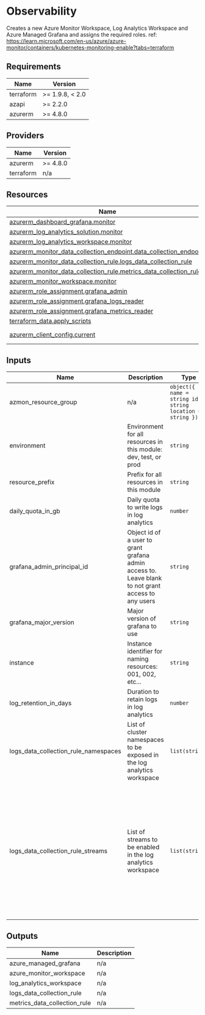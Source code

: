 <!-- BEGIN_TF_DOCS -->
<!-- markdown-table-prettify-ignore-start -->
# Observability

Creates a new Azure Monitor Workspace, Log Analytics Workspace and Azure Managed Grafana and assigns the required roles.
ref: <https://learn.microsoft.com/en-us/azure/azure-monitor/containers/kubernetes-monitoring-enable?tabs=terraform>

## Requirements

| Name | Version |
|------|---------|
| terraform | >= 1.9.8, < 2.0 |
| azapi | >= 2.2.0 |
| azurerm | >= 4.8.0 |

## Providers

| Name | Version |
|------|---------|
| azurerm | >= 4.8.0 |
| terraform | n/a |

## Resources

| Name | Type |
|------|------|
| [azurerm_dashboard_grafana.monitor](https://registry.terraform.io/providers/hashicorp/azurerm/latest/docs/resources/dashboard_grafana) | resource |
| [azurerm_log_analytics_solution.monitor](https://registry.terraform.io/providers/hashicorp/azurerm/latest/docs/resources/log_analytics_solution) | resource |
| [azurerm_log_analytics_workspace.monitor](https://registry.terraform.io/providers/hashicorp/azurerm/latest/docs/resources/log_analytics_workspace) | resource |
| [azurerm_monitor_data_collection_endpoint.data_collection_endpoint](https://registry.terraform.io/providers/hashicorp/azurerm/latest/docs/resources/monitor_data_collection_endpoint) | resource |
| [azurerm_monitor_data_collection_rule.logs_data_collection_rule](https://registry.terraform.io/providers/hashicorp/azurerm/latest/docs/resources/monitor_data_collection_rule) | resource |
| [azurerm_monitor_data_collection_rule.metrics_data_collection_rule](https://registry.terraform.io/providers/hashicorp/azurerm/latest/docs/resources/monitor_data_collection_rule) | resource |
| [azurerm_monitor_workspace.monitor](https://registry.terraform.io/providers/hashicorp/azurerm/latest/docs/resources/monitor_workspace) | resource |
| [azurerm_role_assignment.grafana_admin](https://registry.terraform.io/providers/hashicorp/azurerm/latest/docs/resources/role_assignment) | resource |
| [azurerm_role_assignment.grafana_logs_reader](https://registry.terraform.io/providers/hashicorp/azurerm/latest/docs/resources/role_assignment) | resource |
| [azurerm_role_assignment.grafana_metrics_reader](https://registry.terraform.io/providers/hashicorp/azurerm/latest/docs/resources/role_assignment) | resource |
| [terraform_data.apply_scripts](https://registry.terraform.io/providers/hashicorp/terraform/latest/docs/resources/data) | resource |
| [azurerm_client_config.current](https://registry.terraform.io/providers/hashicorp/azurerm/latest/docs/data-sources/client_config) | data source |

## Inputs

| Name | Description | Type | Default | Required |
|------|-------------|------|---------|:--------:|
| azmon\_resource\_group | n/a | ```object({ name = string id = string location = string })``` | n/a | yes |
| environment | Environment for all resources in this module: dev, test, or prod | `string` | n/a | yes |
| resource\_prefix | Prefix for all resources in this module | `string` | n/a | yes |
| daily\_quota\_in\_gb | Daily quota to write logs in log analytics | `number` | `10` | no |
| grafana\_admin\_principal\_id | Object id of a user to grant grafana admin access to. Leave blank to not grant access to any users | `string` | `null` | no |
| grafana\_major\_version | Major version of grafana to use | `string` | `"10"` | no |
| instance | Instance identifier for naming resources: 001, 002, etc... | `string` | `"001"` | no |
| log\_retention\_in\_days | Duration to retain logs in log analytics | `number` | `30` | no |
| logs\_data\_collection\_rule\_namespaces | List of cluster namespaces to be exposed in the log analytics workspace | `list(string)` | ```[ "kube-system", "gatekeeper-system", "azure-arc", "azure-iot-operations" ]``` | no |
| logs\_data\_collection\_rule\_streams | List of streams to be enabled in the log analytics workspace | `list(string)` | ```[ "Microsoft-ContainerLog", "Microsoft-ContainerLogV2", "Microsoft-KubeEvents", "Microsoft-KubePodInventory", "Microsoft-KubeNodeInventory", "Microsoft-KubePVInventory", "Microsoft-KubeServices", "Microsoft-KubeMonAgentEvents", "Microsoft-InsightsMetrics", "Microsoft-ContainerInventory", "Microsoft-ContainerNodeInventory", "Microsoft-Perf" ]``` | no |

## Outputs

| Name | Description |
|------|-------------|
| azure\_managed\_grafana | n/a |
| azure\_monitor\_workspace | n/a |
| log\_analytics\_workspace | n/a |
| logs\_data\_collection\_rule | n/a |
| metrics\_data\_collection\_rule | n/a |
<!-- markdown-table-prettify-ignore-end -->
<!-- END_TF_DOCS -->
